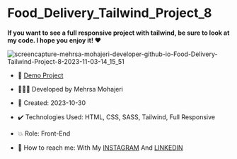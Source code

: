# Food_Delivery_Tailwind_Project_8
  
**If you want to see a full responsive project with tailwind, be sure to look at my code. I hope you enjoy it! ♥️**       

![screencapture-mehrsa-mohajeri-developer-github-io-Food-Delivery-Tailwind-Project-8-2023-11-03-14_15_51](https://github.com/Mehrsa-Mohajeri-Developer/Food_Delivery_Tailwind_Project_8/assets/145048780/d5ecb74c-52dd-4d34-a269-9f4f0ac7c3be)

     
- 🔗 [Demo Project](https://mehrsa-mohajeri-developer.github.io/Food_Delivery_Tailwind_Project_8/)
  
- 👩🏻‍💻 Developed by Mehrsa Mohajeri 

- 📆 Created: 2023-10-30

- ✔️ Technologies Used: HTML, CSS, SASS, Tailwind, Full Responsive

- 💥 Role: Front-End

- 📲 How to reach me: With My [INSTAGRAM](https://www.instagram.com/mehrsa_mohajeri_developer) And [LINKEDIN](https://www.linkedin.com/in/mehrsa-mohajeri-developer)
